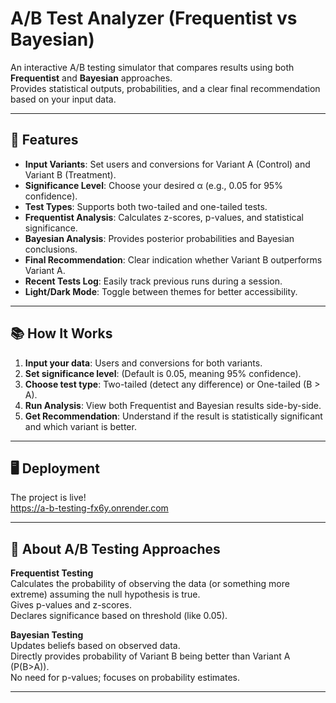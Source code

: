 # A/B Test Analyzer (Frequentist vs Bayesian)

An interactive A/B testing simulator that compares results using both **Frequentist** and **Bayesian** approaches.  
Provides statistical outputs, probabilities, and a clear final recommendation based on your input data.

---

## 🚀 Features
- **Input Variants**: Set users and conversions for Variant A (Control) and Variant B (Treatment).
- **Significance Level**: Choose your desired α (e.g., 0.05 for 95% confidence).
- **Test Types**: Supports both two-tailed and one-tailed tests.
- **Frequentist Analysis**: Calculates z-scores, p-values, and statistical significance.
- **Bayesian Analysis**: Provides posterior probabilities and Bayesian conclusions.
- **Final Recommendation**: Clear indication whether Variant B outperforms Variant A.
- **Recent Tests Log**: Easily track previous runs during a session.
- **Light/Dark Mode**: Toggle between themes for better accessibility.

---

## 📚 How It Works
1. **Input your data**: Users and conversions for both variants.
2. **Set significance level**: (Default is 0.05, meaning 95% confidence).
3. **Choose test type**: Two-tailed (detect any difference) or One-tailed (B > A).
4. **Run Analysis**: View both Frequentist and Bayesian results side-by-side.
5. **Get Recommendation**: Understand if the result is statistically significant and which variant is better.

---

## 🖥️ Deployment
The project is live!  
https://a-b-testing-fx6y.onrender.com


---

## 🧠 About A/B Testing Approaches

**Frequentist Testing**  
Calculates the probability of observing the data (or something more extreme) assuming the null hypothesis is true.  
Gives p-values and z-scores.  
Declares significance based on threshold (like 0.05).

**Bayesian Testing**  
Updates beliefs based on observed data.  
Directly provides probability of Variant B being better than Variant A (P(B>A)).  
No need for p-values; focuses on probability estimates.

---
